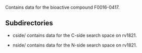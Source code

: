 Contains data for the bioactive compound F0016-0417.

## Subdirectories

- cside/ contains data for the C-side search space on rv1821.

- nside/ contains data for the N-side search space on rv1821.

